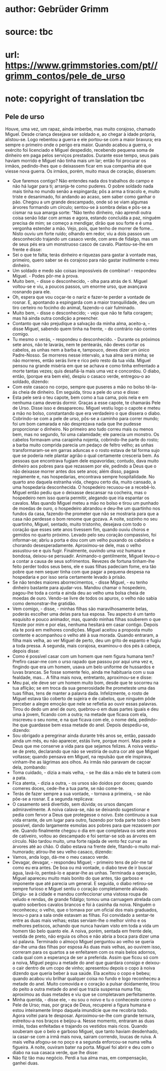 # author: Gebrüder Grimm
# source: tbc
# url: https://www.grimmstories.com/pt//grimm_contos/pele_de_urso
# note: copyright of translation tbc

## Pele de urso 

Houve, uma vez, um rapaz, ainda imberbe, mas muito corajoso, chamado
Miguel. Desde criança desejava ser soldado e, ao chegar à idade própria,
alistou-se. Logo rebentou a guerra e ele portou-se com a maior bravura;
era sempre o primeiro onde o perigo era maior. Quando acabou a guerra, o
exército foi licenciado e Miguel despedido, recebendo pequena soma de
dinheiro em paga pelos serviços prestados.
Durante esse tempo, seus pais haviam morrido e Miguel não tinha mais um
lar; então foi procurar os irmãos, pedindo-lhes que o deixassem ficar em
sua companhia até que viesse nova guerra. Os irmãos, porém, muito maus
de coração, disseram:
- Que faremos contigo? Não entendes nada dos trabalhos do campo e não há
lugar para ti; arranja-te como puderes.
O pobre soldado nada mais tinha no mundo senão a espingarda; pôs a arma
a tiracolo e, muito triste e desanimado, foi andando ao acaso, sem saber
como ganhar o pão. Chegou a um grande descampado, onde só se viam
algumas árvores formando um círculo; sentou-se à sombra delas e pôs-se a
cismar na sua amarga sorte: "Não tenho dinheiro, não aprendi outra
coisa senão lidar com armas e agora, estando concluída a paz, ninguém
precisa de mim; se começo a mendigar, dirão que sou forte e é uma
vergonha estender a mão. Vejo, pois, que tenho de morrer de fome...
Nisto ouviu um forte ruído; olhando em redor, viu a dois passos um
desconhecido trajando um casaco verde, com ares de fidalgo, mas um de
seus pés era um monstruoso casco de cavalo. Plantou-se-lhe em frente e
disse:
- Sei o que te falta; terás dinheiro e riquezas para gastar à vontade
mas, primeiro, quero saber se és corajoso para não gastar inutilmente o
meu dinheiro.
- Um soldado e medo são coisas impossíveis de combinar! - respondeu
Miguel. - Podes pôr-me à prova.
- Muito bem, - disse o desconhecido, - olha para atrás de ti.
Miguel voltou-se e viu, a poucos passos, um enorme urso, que avançava
rosnando para ele.
- Oh, espera que vou coçar-te o nariz e fazer-te perder a vontade de
rosnar.
E, apontando a espingarda com a maior tranquilidade, deu um tiro
certeiro no focinho do animal, fazendo-o cair fulminado.
- Muito bem, - disse o desconhecido; - vejo que não te falta coragem;
mas há ainda outra condição a preencher.
- Contanto que não prejudique a salvação da minha alma, aceito-a, -
disse Miguel, sabendo quem tinha na frente, - do contrário não contes
comigo.
- Tu mesmo o verás, - respondeu o desconhecido. - Durante os próximos
sete anos, não te lavarás, nem te pentearás, não deves cortar os
cabelos, as unhas nem a barba e, tampouco, deves dizer um único
Padre-Nosso. Se morreres nesse intervalo, a tua alma será minha; se não
morreres, então serás livre e rico pelo resto da tua vida.
Miguel pensou na grande miséria em que se achava e como tinha enfrentado
a morte tantas vezes; quis desafiá-la mais uma vez e concordou.
O diabo, então, (porque era bem ele), despiu o casaco verde, entregou-o
ao soldado, dizendo:
- Com este casaco no corpo, sempre que puseres a mão no bolso tê-la-ás
cheia de dinheiro.
Em seguida, tirou a pele do urso e disse:
- Esta pele será o teu capote, bem como a tua cama, pois nela e em
nenhuma cama deverás dormir. Graças a esse capote, te chamarás Pele de
Urso.
Disse isso e desapareceu.
Miguel vestiu logo o capote e meteu a mão no bolso, constantando que era
verdadeiro o que dissera o diabo. Cobrindo-se com a pele de urso, pôs-se
a caminho para correr mundo; foi um bom camarada e não desprezava nada
que lhe pudesse proporcionar o dinheiro.
No primeiro ano tudo correu mais ou menos bem, mas no segundo, foi uma
calamidade; ele parecia um monstro. Os cabelos formavam uma carapinha
nojenta, cobrindo-lhe parte do rosto; a barba muito comprida parecia um
pedaço de feltro velho; as unhas transformaram-se em garras aduncas e o
rosto estava de tal forma sujo que se poderia nele plantar agrião o qual
certamente cresceria bem. As pessoas que encontrava fugiam dele
espavoridas; contudo, dava muito dinheiro aos pobres para que rezassem
por ele, pedindo a Deus que o não deixasse morrer antes dos sete anos;
além disso, pagava regiamente e, nas hospedarias, encontrava sempre
hospitalidade.
No quarto ano daquela estranha vida, chegou certo dia, muito cansado, a
uma hospedaria desconhecida. O hospedeiro recusou-se a recebê-lo. Miguel
então pediu que o deixasse descansar na cocheira, mas o hospedeiro nem
isso queria permitir, alegando que iria espantar os cavalos. Mas quando
Miguel meteu a mão no bolso e tirou um punhado de moedas de ouro, o
hospedeiro abrandou e deu-lhe um quartinho nos fundos da casa,
fazendo-lhe prometer que não se mostraria para que a casa não perdesse o
bom renome que gozava.
A noite, sozinho no seu quartinho, Miguel, sentado, muito tristonho,
desejava com todo o coração que esses sete anos tivessem fim, quando
ouviu choros e gemidos no quarto próximo. Levado pelo seu coração
compassivo, foi informar-se; abriu a porta e dou com um velho puxando os
cabelos e chorando desesperadamente. Aproximou-se dele, mas o velho
assustou-se e quis fugir. Finalmente, ouvindo uma voz humana e bondosa,
deixou-se persuadir. Animando-o gentilmente, Miguel levou-o a contar a
causa de seus sofrimentos. Revezes de fortuna tinham-lhe feito perder
todos seus bens, ele e suas filhas padeciam fome, era tão pobre que nem
sequer tinha com que pagar a pequena despesa na hospedaria e por isso
seria certamente levado à prisão.
- Se não tendes maiores aborrecimentos, - disse Miguel, - eu tenho
dinheiro bastante para ajudar-vos.
Mandou chamar o hospedeiro, pagou-lhe toda a conta e ainda deu ao velho
uma bolsa cheia de moedas de ouro. Vendo-se livre de todos os apuros, o
velho não sabia como demonstrar-lhe gratidão.
- Vem comigo, - disse, - minhas filhas são maravilhosamente belas,
poderás escolher uma delas para tua esposa. Teu aspecto é um tanto
esquisito e pouco animador, mas, quando minhas filhas souberem o que
fizeste por mim e por elas, nenhuma hesitará em casar contigo. Depois
ela te porá em melhores condições.
Miguel aceitou a proposta muito contente e acompanhou o velho até à sua
morada. Quando entraram, a filha mais velha, ao ver Miguel de perto, deu
um grito de espanto e fugiu a toda pressa.
A segunda, mais corajosa, examinou-o dos pés à cabeça, depois disse:
- Como é possível casar com um homem que nem figura humana tem? Prefiro
casar-me com o urso rapado que passou por aqui uma vez e, fingindo que
era um homem, usava um belo uniforme de hussardos e luvas brancas. Se
fosse somente feio, ainda me habituaria com u sua fealdade, mas...
A filha mais nova, entretanto, aproximou-se e disse:
- Meu pai, ele deve ser um homem muito bom, desde que te socorreu na tua
aflição; se em troca da sua generosidade lhe prometeste uma das tuas
filhas, tens de manter a palavra dada.
Infelizmente, o rosto de Miguel estava tão coberto de sujeira e de
cabelos, que ninguém pôde perceber a alegre emoção que nele se refletia
ao ouvir essas palavras. Tirou do dedo um anel de ouro, quebrou-o em
duas partes iguais e deu uma à jovem, ficando com a outra; na metade que
ficava com ela, inscreveu o seu nome, e na que ficava com ele, o nome
dela, pedindo-lhe que guardasse bem essa metade do anel. Depois
despediu-se, dizendo:
- Sou obrigado a peregrinar ainda durante três anos se, então, passado
ainda um mês, eu não aparecer, estás livre, porque morri. Mas pede a
Deus que me conserve a vida para que sejamos felizes.
A noiva vestiu-se de preto, declarando que não se vestiria de outra cor
até que Miguel voltasse; quando pensava em Miguel, na repulsão que ele
inspirava, vinham-lhe as lágrimas aos olhos. As irmãs não paravam de
caçoar dela, zombando:
- Toma cuidado, - dizia a mais velha, - se lhe dás a mão ele te baterá
com a pata.
- Fica atenta, - dizia a outra, - os ursos são doidos por doces; quando
comeres doces, cede-lhe a tua parte, se não come-te.
- Terás de fazer sempre a sua vontade, - tornava a primeira, - se não
põe-se a rosnar.
E a segunda replicava:
- O casamento será divertido, sem dúvida; os ursos dançam
admiravelmente.
A noiva calava-se, não se deixando sugestionar e pedia com fervor a Deus
que protegesse o noivo. Este continuou a sua vida errante, de um lugar
para outro, fazendo por toda parte todo o bem possível, dando largamente
esmolas aos pobres para que rezassem por ele.
Quando finalmente chegou o dia em que completava os sete anos de
cativeiro, voltou ao descampado e foi sentar-se sob as árvores em
círculo. Não tardou muito, uma forte rajada de vento fez curvar as
árvores até ao chão. O diabo estava na frente dele, fitando-o muito mal-
humorado; atirou-lhe seu velho casaco, dizendo:
- Vamos, anda logo, dá-me o meu casaco verde.
- Devagar, devagar, - respondeu Miguel; - primeiro tens de pôr-me tal
como eu era antes.
De boa ou má vontade, o diabo teve de ir buscar água, lavá-lo, penteá-lo
e aparar-lhe as unhas. Terminada a operação, Miguel apareceu muito mais
bonito do que antes, tão garboso e imponente que até parecia um
general.
E seguida, o diabo retirou-se sempre furioso e Miguel sentiu o coração
completamente aliviado. Dirigiu- se à cidade e mandou confeccionar uma
vistosa roupa de veludo e rendas, de grande fidalgo; tomou uma carruagem
atrelada com quatro soberbos cavalos brancos e foi à casinha da noiva.
Ninguém o reconheceu; o velho, que o tomava por um oficial dos mais
graduados, levou-o para a sala onde estavam as filhas.
Foi convidado a sentar-te entre as duas mais velhas; estas serviam-lhe o
melhor vinho e os melhores petiscos, achando que nunca haviam visto em
toda a vida um homem tão belo quanto ele.
A noiva, porém, sentada em frente dele, vestida de preto, não erguia os
olhos e não abria a boca para dizer uma só palavra. Terminado o almoço
Miguel perguntou ao velho se queria dar-lhe uma das filhas por esposa As
duas mais velhas, ao ouvirem isso, correram para os quartos a se
enfeitarem com os mais belos adornos, cada qual com a esperança de ser a
preferida. Assim que ficou só com a noiva, Miguel pegou a metade do anel
que guardara consigo e deixou-o cair dentro de um copo de vinho;
apresentou depois o copo à noiva dizendo que queria beber à sua saúde.
Ela aceitou o copo e bebeu; quando acabou viu brilhar qualquer coisa no
fundo e logo reconheceu a metade do anel. Muito comovida e o coração a
pulsar doidamente, tirou do peito a outra metade do anel que trazia
suspensa numa fita; aproximou as duas metades e viu que se completavam
perfeitamente.
- Minha querida, - disse ele, - eu sou o noivo e tu o conheceste como o
Pele de Urso; mas, por graça de Deus, recuperei a figura humana e estou
inteiramente limpo daquela imundície que me recobria todo. Agora voltei
para te desposar.
Aproximou-se-lhe com grande ternura, estreitou-a nos braços e beijou-a.
Nesse momento, entraram as duas irmãs, todas enfeitadas e trajando os
vestidos mais ricos. Quando souberam que o belo e garboso Miguel, que
tanto haviam desdenhado, ia casar-se com a irmã mais nova, sairam
correndo, loucas de ruiva. A mais velha afogou-se no poço e a segunda
enforcou-se numa velha figueira.
A noite, ouviram bater na porta. Miguel foi abrir e deu com o diabo na
sua casaca verde, que lhe disse:
- Não fiz tão mau negócio. Perdi a tua alma mas, em compensação, ganhei
duas.
